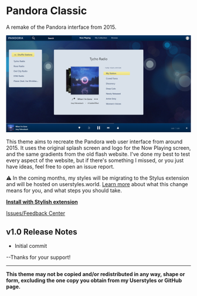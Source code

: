 # Pandora Classic
A remake of the Pandora interface from 2015.

<img src="https://raw.githubusercontent.com/Tech-How/Pandora-Classic/main/images/repo/readme/1.png"/>

This theme aims to recreate the Pandora web user interface from around 2015. It uses the original splash screen and logo for the Now Playing screen, and the same gradients from the old flash website. I've done my best to test every aspect of the website, but if there's something I missed, or you just have ideas, feel free to open an issue report.

⚠ In the coming months, my styles will be migrating to the Stylus extension and will be hosted on userstyles.world. [Learn more](https://github.com/Tech-How/Pandora-Classic/blob/main/migration.md) about what this change means for you, and what steps you should take.

**[Install with Stylish extension](https://userstyles.org/styles/259550/pandora-classic)**

[Issues/Feedback Center](https://github.com/Tech-How/Pandora-Classic/issues/new/choose)

## v1.0 Release Notes
- Initial commit

--Thanks for your support!

---
**This theme may not be copied and/or redistributed in any way, shape or form, excluding the one copy you obtain from my Userstyles or GitHub page.**
